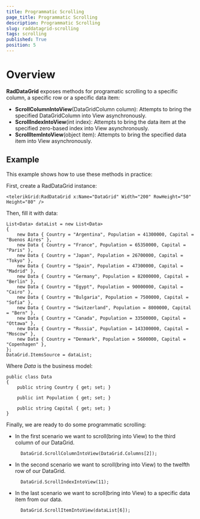 ```yaml
---
title: Programmatic Scrolling
page_title: Programmatic Scrolling
description: Programmatic Scrolling
slug: raddatagrid-scrolling
tags: scrolling
published: True
position: 5
---
```


# Overview

**RadDataGrid** exposes methods for programatic scrolling to a specific column, a specific row or a specific data item:

* **ScrollColumnIntoView**(DataGridColumn column): Attempts to bring the specified DataGridColumn into View asynchronously.
* **ScrollIndexIntoView**(int index): Attempts to bring the data item at the specified zero-based index into View asynchronously.
* **ScrollItemIntoView**(object item): Attempts to bring the specified data item into View asynchronously.

## Example

This example shows how to use these methods in practice:

First, create a RadDataGrid instance:

	<telerikGrid:RadDataGrid x:Name="DataGrid" Width="200" RowHeight="50" Height="80" />

Then, fill it with data:

	List<Data> dataList = new List<Data>
	{
	    new Data { Country = "Argentina", Population = 41300000, Capital = "Buenos Aires" },
	    new Data { Country = "France", Population = 65350000, Capital = "Paris" },
	    new Data { Country = "Japan", Population = 26700000, Capital = "Tokyo" },
	    new Data { Country = "Spain", Population = 47300000, Capital = "Madrid" },
	    new Data { Country = "Germany", Population = 82000000, Capital = "Berlin" },
	    new Data { Country = "Egypt", Population = 90000000, Capital = "Cairo" },
	    new Data { Country = "Bulgaria", Population = 7500000, Capital = "Sofia" },
	    new Data { Country = "Switzerland", Population = 8000000, Capital = "Bern" },
	    new Data { Country = "Canada", Population = 33500000, Capital = "Ottawa" },
	    new Data { Country = "Russia", Population = 143300000, Capital = "Moscow" },
	    new Data { Country = "Denmark", Population = 5600000, Capital = "Copenhagen" },
	};
	DataGrid.ItemsSource = dataList;

Where *Data* is the business model:

	public class Data
	{
	    public string Country { get; set; }
	
	    public int Population { get; set; }
	
	    public string Capital { get; set; }
	}

Finally, we are ready to do some programmatic scrolling: 

* In the first scenario we want to scroll(bring into View) to the third column of our DataGrid.

		DataGrid.ScrollColumnIntoView(DataGrid.Columns[2]);
* In the second scenario we want to scroll(bring into View) to the twelfth row of our DataGrid.

		DataGrid.ScrollIndexIntoView(11);
* In the last scenario we want to scroll(bring into View) to a specific data item from our data.
	
		DataGrid.ScrollItemIntoView(dataList[6]);